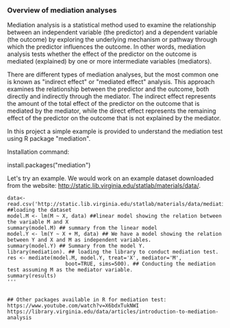 
### Overview of mediation analyses

Mediation analysis is a statistical method used to examine the relationship between an independent variable (the predictor) and a dependent variable (the outcome) by exploring the underlying mechanism or pathway through which the predictor influences the outcome. In other words, mediation analysis tests whether the effect of the predictor on the outcome is mediated (explained) by one or more intermediate variables (mediators).

There are different types of mediation analyses, but the most common one is known as "indirect effect" or "mediated effect" analysis. This approach examines the relationship between the predictor and the outcome, both directly and indirectly through the mediator. The indirect effect represents the amount of the total effect of the predictor on the outcome that is mediated by the mediator, while the direct effect represents the remaining effect of the predictor on the outcome that is not explained by the mediator.

In this project a simple example is provided to understand the mediation test using R package "mediation". 


Installation command:

install.packages("mediation")

Let's try an example. We would work on an example dataset downloaded from the website: http://static.lib.virginia.edu/statlab/materials/data/.

```
data<- read.csv('http://static.lib.virginia.edu/statlab/materials/data/mediationData.csv') ##loading the dataset
model.M <- lm(M ~ X, data) ##linear model showing the relation between the variable M and X
summary(model.M) ## summary from the linear model 
model.Y <- lm(Y ~ X + M, data) ## We have a model showing the relation between Y and X and M as independent variables.
summary(model.Y) ## Summary from the model Y.
library(mediation). ## loading the library to conduct mediation test.
res <- mediate(model.M, model.Y, treat='X', mediator='M',
                   boot=TRUE, sims=500). ## Conducting the mediation test assuming M as the mediator variable.
summary(results)
'''


## Other packages available in R for mediation test: https://www.youtube.com/watch?v=X6bdxTukNWI
https://library.virginia.edu/data/articles/introduction-to-mediation-analysis
